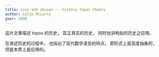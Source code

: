 ```yaml
---
title: uses and abuses -- history topos theory
author: Colin McLarty
year: 1990
---
```


这片文章描述 topos 的历史，
匡正真实的历史，
同时也讲构拟的历史之应用。

在讲述历史的过程中，
也指出了现代数学语言的特点，
即形式上是高度抽象的，
但是本质上是应用的。
